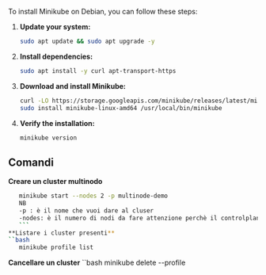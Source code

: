 To install Minikube on Debian, you can follow these steps:

1. **Update your system:**
    ```bash
    sudo apt update && sudo apt upgrade -y
    ```

2. **Install dependencies:**
    ```bash
    sudo apt install -y curl apt-transport-https
    ```

3. **Download and install Minikube:**
    ```bash
    curl -LO https://storage.googleapis.com/minikube/releases/latest/minikube-linux-amd64
    sudo install minikube-linux-amd64 /usr/local/bin/minikube
    ```

4. **Verify the installation:**
    ```bash
    minikube version
    ```


## Comandi

**Creare un cluster multinodo**
 ```bash
    minikube start --nodes 2 -p multinode-demo
    NB 
    -p : è il nome che vuoi dare al cluser
    -nodes: è il numero di nodi da fare attenzione perchè il controlplane viene considerato come un nodo quindi se vuoi 1 controlplane e 2 nodi il valore deve essere 3
    ```
**Listare i cluster presenti**
``bash
    minikube profile list   
```

**Cancellare un cluster**
``bash
    minikube delete --profile <nome del cluster>
```
